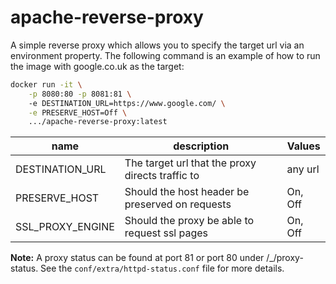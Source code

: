 # apache-reverse-proxy

A simple reverse proxy which allows you to specify the target url via an environment property. The following command is an example of how to run the image with google.co.uk as the target:

```bash
docker run -it \
    -p 8080:80 -p 8081:81 \ 
    -e DESTINATION_URL=https://www.google.com/ \
    -e PRESERVE_HOST=Off \
    .../apache-reverse-proxy:latest
```

| name            | description                                      | Values  |
|-----------------|--------------------------------------------------|---------|
| DESTINATION_URL | The target url that the proxy directs traffic to | any url |
| PRESERVE_HOST   | Should the host header be preserved on requests  | On, Off |
| SSL_PROXY_ENGINE | Should the proxy be able to request ssl pages   | On, Off |

**Note:** A proxy status can be found at port 81 or port 80 under /_/proxy-status. See the `conf/extra/httpd-status.conf` file for more details. 